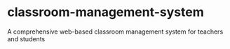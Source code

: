 # classroom-management-system
A comprehensive web-based classroom management system for teachers and students

